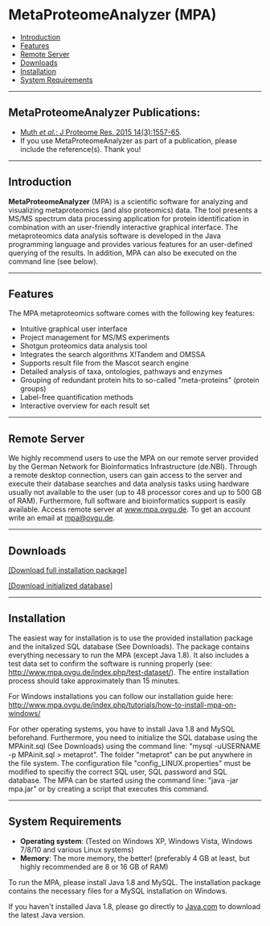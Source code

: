 # MetaProteomeAnalyzer (MPA)

  * [Introduction](#introduction)
  * [Features](#features)
  * [Remote Server](#remote-server)
  * [Downloads](#downloads)
  * [Installation](#installation)
  * [System Requirements](#system-requirements)

---

## MetaProteomeAnalyzer Publications:

  * [Muth _et al._: J Proteome Res. 2015 14(3):1557-65](http://www.ncbi.nlm.nih.gov/pubmed/25660940).
  * If you use MetaProteomeAnalyzer as part of a publication, please include the reference(s). Thank you!

---

## Introduction

**MetaProteomeAnalyzer** (MPA) is a scientific software for analyzing and visualizing metaproteomics (and also proteomics) data. The tool presents a MS/MS spectrum data processing application for protein identification in combination with an user-friendly interactive graphical interface. The metaproteomics data analysis software is developed in the Java programming language and provides various features for an user-defined querying of the results. In addition, MPA can also be executed on the command line (see below).

---

## Features

The MPA metaproteomics software comes with the following key features:
  * Intuitive graphical user interface
  * Project management for MS/MS experiments
  * Shotgun proteomics data analysis tool
  * Integrates the search algorithms X!Tandem and OMSSA
  * Supports result file from the Mascot search engine  
  * Detailed analysis of taxa, ontologies, pathways and enzymes
  * Grouping of redundant protein hits to so-called "meta-proteins" (protein groups)
  * Label-free quantification methods
  * Interactive overview for each result set

---

## Remote Server

We highly recommend users to use the MPA on our remote server provided by the German Network for Bioinformatics Infrastructure (de.NBI). Through a remote desktop connection, users can gain access to the server and execute their database searches and data analysis tasks using hardware usually not available to the user (up to 48 processor cores and up to 500 GB of RAM). Furthermore, full software and bioinformatics support is easily available. Access remote server at www.mpa.ovgu.de. To get an account write an email at mpa@ovgu.de. 

---

## Downloads

[[Download full installation package]](http://www.mpa.ovgu.de/wp-content/uploads/MPAv2-Installation-package.zip)

[[Download initialized database]](http://www.mpa.ovgu.de/wp-content/uploads/MPA_Init_Database.sql)

---

## Installation

The easiest way for installation is to use the provided installation package and the initalized SQL database (See Downloads). The package contains everything necessary to run the MPA (except Java 1.8). It also includes a test data set to confirm the software is running properly (see: http://www.mpa.ovgu.de/index.php/test-dataset/). The entire installation process should take approximately than 15 minutes.

For Windows installations you can follow our installation guide here: http://www.mpa.ovgu.de/index.php/tutorials/how-to-install-mpa-on-windows/

For other operating systems, you have to install Java 1.8 and MySQL beforehand. Furthermore, you need to initialize the SQL database using the MPAinit.sql (See Downloads) using the command line: "mysql -uUSERNAME -p MPAinit.sql > metaprot". The folder "metaprot" can be put anywhere in the file system. The configuration file "config_LINUX.properties" must be modified to specifiy the correct SQL user, SQL password and SQL database. The MPA can be started using the command line: "java -jar mpa.jar" or by creating a script that executes this command. 

---

## System Requirements

  * **Operating system**: (Tested on Windows XP, Windows Vista, Windows 7/8/10 and various Linux systems)
  * **Memory**: The more memory, the better! (preferably 4 GB at least, but highly recommended are 8 or 16 GB of RAM)

To run the MPA, please install Java 1.8 and MySQL. The installation package contains the necessary files for a MySQL installation on Windows.  

If you haven't installed Java 1.8, please go directly to
[Java.com](http://www.java.com/download/) to download the latest Java version.


